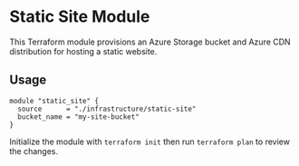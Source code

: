 # Static Site Module

This Terraform module provisions an Azure Storage bucket and Azure CDN distribution for hosting a static website.

## Usage
```hcl
module "static_site" {
  source      = "./infrastructure/static-site"
  bucket_name = "my-site-bucket"
}
```

Initialize the module with `terraform init` then run `terraform plan` to review the changes.
